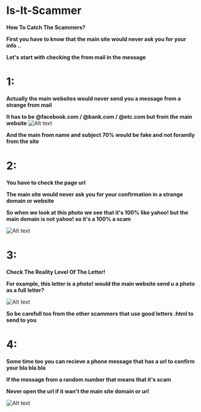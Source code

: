 # Is-It-Scammer
**How To Catch The Scammers?**

**First you have to know that the main site would never ask you for your info ..**

**Let's start with checking the from mail in the message**

# 1:
**Actually the main websites would never send you a message from a strange from mail**

**It has to be @facebook.com / @bank.com / @etc.com but from the main website**
![Alt text](https://i.imgur.com/kbTBB8l.png)

**And the main from name and subject 70% would be fake and not foramlly from the site**


# 2:
**You have to check the page url**

**The main site would never ask you for your confirmation in a strange domain or website**

**So when we look at this photo we see that it's 100% like yahoo! but the main domain is not yahoo! so it's a 100% a scam**

![Alt text](https://i.imgur.com/KpdHLMb.png)

# 3:
**Check The Reality Level Of The Letter!**

**For example, this letter is a photo! would the main website send u a photo as a full letter?**

![Alt text](https://i.imgur.com/fuOtLlu.png)

**So be carefull too from the other scammers that use good letters .html to send to you**

# 4:
**Some time too you can recieve a phone message that has a url to confirm your bla bla bla**

**If the message from a random number that means that it's scam**

**Never open the url if it wan't the main site domain or url**

![Alt text](https://i.imgur.com/XkWCmCP.png)

